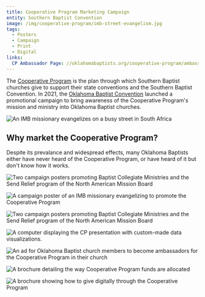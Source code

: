 ```yaml
---
title: Cooperative Program Marketing Campaign
entity: Southern Baptist Convention
image: /img/cooperative-program/imb-street-evangelism.jpg
tags:
  - Posters
  - Campaign
  - Print
  - Digital
links:
  CP Ambassador Page: //oklahomabaptists.org/cooperative-program/ambassadors/
---
```


The [Cooperative Program](//sbc.net/cp) is the plan through which Southern Baptist churches give to support their state conventions and the Southern Baptist Convention. In 2021, the [Oklahoma Baptist Convention](//oklahomabaptists.org) launched a promotional campaign to bring awareness of the Cooperative Program's mission and ministry into Oklahoma Baptist churches.

![An IMB missionary evangelizes on a busy street in South Africa](/img/cooperative-program/cooperative-program-marketing-campaign-poster.jpg)

## Why market the Cooperative Program?
Despite its prevalance and widespread effects, many Oklahoma Baptists either have never heard of the Cooperative Program, or have heard of it but don't know how it works.

![Two campaign posters promoting Baptist Collegiate Ministries and the Send Relief program of the North American Mission Board](/img/cooperative-program/horizontal-posters-navy.jpg)

![A campaign poster of an IMB missionary evangelizing to promote the Cooperative Program](/img/cooperative-program/horizontal-a4-poster.jpg)

![Two campaign posters promoting Baptist Collegiate Ministries and the Send Relief program of the North American Mission Board](/img/cooperative-program/vertical-imb-baptism-navy.jpg)

![A computer displaying the CP presentation with custom-made data visualizations.](/img/cooperative-program/pie-chart.jpg)

![An ad for Oklahoma Baptist church members to become ambassadors for the Cooperative Program in their church](/img/cooperative-program/ambassador-ad.jpg)

![A brochure detailing the way Cooperative Program funds are allocated](/img/cooperative-program/allocations-card.jpg)

![A brochure showing how to give digitally through the Cooperative Program](/img/cooperative-program/giving-card.jpg)